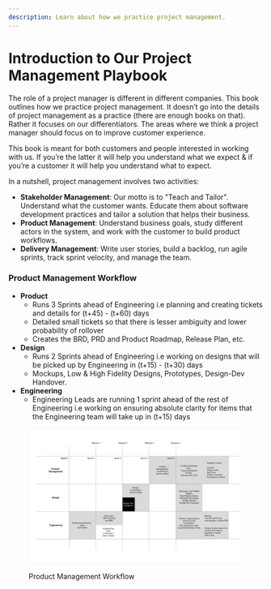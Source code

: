 ```yaml
---
description: Learn about how we practice project management.
---
```


# Introduction to Our Project Management Playbook

The role of a project manager is different in different companies. This book outlines how we practice project management. It doesn’t go into the details of project management as a practice (there are enough books on that). Rather it focuses on our differentiators. The areas where we think a project manager should focus on to improve customer experience.

This book is meant for both customers and people interested in working with us. If you’re the latter it will help you understand what we expect & if you’re a customer it will help you understand what to expect.

In a nutshell, project management involves two activities:

* **Stakeholder Management**: Our motto is to "Teach and Tailor". Understand what the customer wants. Educate them about software development practices and tailor a solution that helps their business.
* **Product Management**: Understand business goals, study different actors in the system, and work with the customer to build product workflows.
* **Delivery Management**: Write user stories, build a backlog, run agile sprints, track sprint velocity, and manage the team.&#x20;

### Product Management Workflow

* **Product**
  * Runs 3 Sprints ahead of Engineering i.e planning and creating tickets and details for (t+45) - (t+60) days
  * Detailed small tickets so that there is lesser ambiguity and lower probability of rollover
  * Creates the BRD, PRD and Product Roadmap, Release Plan, etc.
* **Design**
  * Runs 2 Sprints ahead of Engineering i.e working on designs that will be picked up by Engineering in (t+15) - (t+30) days
  * Mockups, Low & High Fidelity Designs, Prototypes, Design-Dev Handover.
* **Engineering**
  * Engineering Leads are running 1 sprint ahead of the rest of Engineering i.e working on ensuring absolute clarity for items that the Engineering team will take up in (t+15) days

<figure><img src="../.gitbook/assets/Product Management Workflow.png" alt=""><figcaption><p>Product Management Workflow</p></figcaption></figure>
